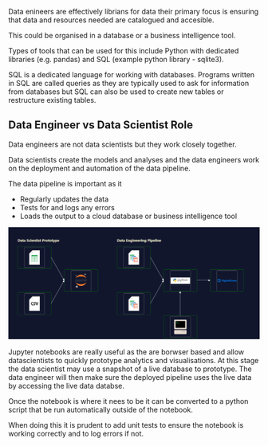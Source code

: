 
Data enineers are effectively librians for data their primary focus is ensuring that data and resources needed are catalogued and accesible.

This could be organised in a database or a business intelligence tool.

Types of tools that can be used for this include Python with dedicated libraries (e.g. pandas) and SQL (example python library - sqlite3).

SQL is a dedicated language for working with databases. Programs written in SQL are called queries as they are typically used to ask for information from databases but SQL can also be used to create new tables or restructure existing tables.

## Data Engineer vs Data Scientist Role
Data engineers are not data scientists but they work closely together.

Data scientists create the models and analyses and the data engineers work on the deployment and automation of the data pipeline.

The data pipeline is important as it
* Regularly updates the data
* Tests for and logs any errors
* Loads the output to a cloud database or business intelligence tool

![Example Pipeline](image.png)

Jupyter notebooks are really useful as the are borwser based and allow datascientists to quickly prototype analytics and visualisations. At this stage the data scientist may use a snapshot of a live database to prototype. The data engineer will then make sure the deployed pipeline uses the live data by accessing the live data databse.

Once the notebook is where it nees to be it can be converted to a python script that be run automatically outside of the notebook.

When doing this it is prudent to add unit tests to ensure the notebook is working correctly and to log errors if not.